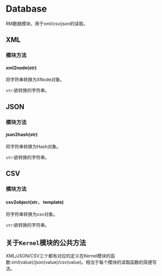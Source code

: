 # Database
RM数据模块，用于xml/csv/json的读取。

## XML
### 模块方法
#### xml2node(str)
将字符串转换为XNode对象。

`str`:欲转换的字符串。
## JSON
### 模块方法
#### json2hash(str)
将字符串转换为Hash对象。

`str`:欲转换的字符串。
## CSV
### 模块方法
#### csv2object(str， template)
将字符串转换为csv对象。

`str`:欲转换的字符串。
## 关于`Kernel`模块的公共方法
XML/JSON/CSV三个都有对应的定义在Kernel模块的函数:xml(value)/json(value)/csv(value)。相当于每个模块的读取函数的简便写法。